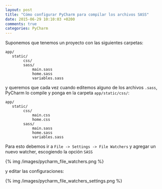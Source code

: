 ```yaml
---
layout: post
title: "Cómo configurar PyCharm para compilar los archivos SASS"
date: 2015-06-29 10:10:03 +0200
comments: true
categories: PyCharm
---
```


Suponemos que tenemos un proyecto con las siguientes carpetas:

    app/
       static/
            css/
            sass/
                main.sass
                home.sass
                variables.sass

y queremos que cada vez cuando editemos alguno de los archivos ``.sass``, PyCharm lo compile y ponga en la carpeta ``app/static/css/``:

    app/
       static/
            css/
                main.css
                home.css
            sass/
                main.sass
                home.sass
                variables.sass

Para esto debemos ir a ``File -> Settings -> File Watchers`` y agregar un nuevo watcher, escogiendo la opción ``SASS``

{% img /images/pycharm_file_watchers.png %}

y editar las configuraciones:

{% img /images/pycharm_file_watchers_settings.png %}

